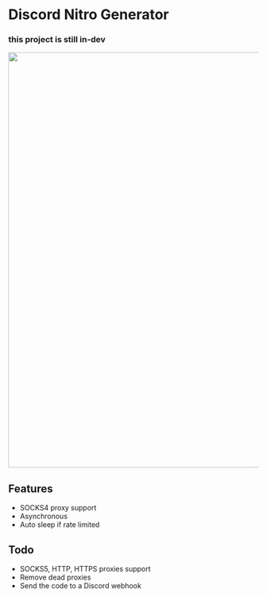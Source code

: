# Discord Nitro Generator
### this project is still in-dev

<a href="https://asciinema.org/a/Ph6fHU6CRSGkpaf8Lb28vqRvq"><img src="https://asciinema.org/a/Ph6fHU6CRSGkpaf8Lb28vqRvq.png" width="836"/></a>

## Features
* SOCKS4 proxy support
* Asynchronous
* Auto sleep if rate limited

## Todo
* SOCKS5, HTTP, HTTPS proxies support
* Remove dead proxies
* Send the code to a Discord webhook
